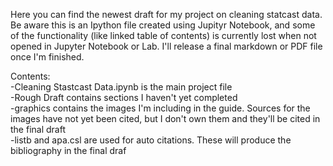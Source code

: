 Here you can find the newest draft for my project on cleaning statcast data. Be aware this is an Ipython file created using Jupityr Notebook, and some of the functionality (like linked table of contents) is currently lost when not opened in Jupyter Notebook or Lab. I'll release a final markdown or PDF file once I'm finished.
<br/>


Contents:<br />
  -Cleaning Stastcast Data.ipynb is the main project file<br />
  -Rough Draft contains sections I haven't yet completed<br />
  -graphics contains the images I'm including in the guide. Sources for the images have not yet been cited, but I don't own them and they'll be cited in the final draft<br />
  -listb and apa.csl are used for auto citations. These will produce the bibliography in the final draf
